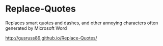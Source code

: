Replace-Quotes
==============

Replaces smart quotes and dashes, and other annoying characters often generated by Microsoft Word

http://gusruss89.github.io/Replace-Quotes/
